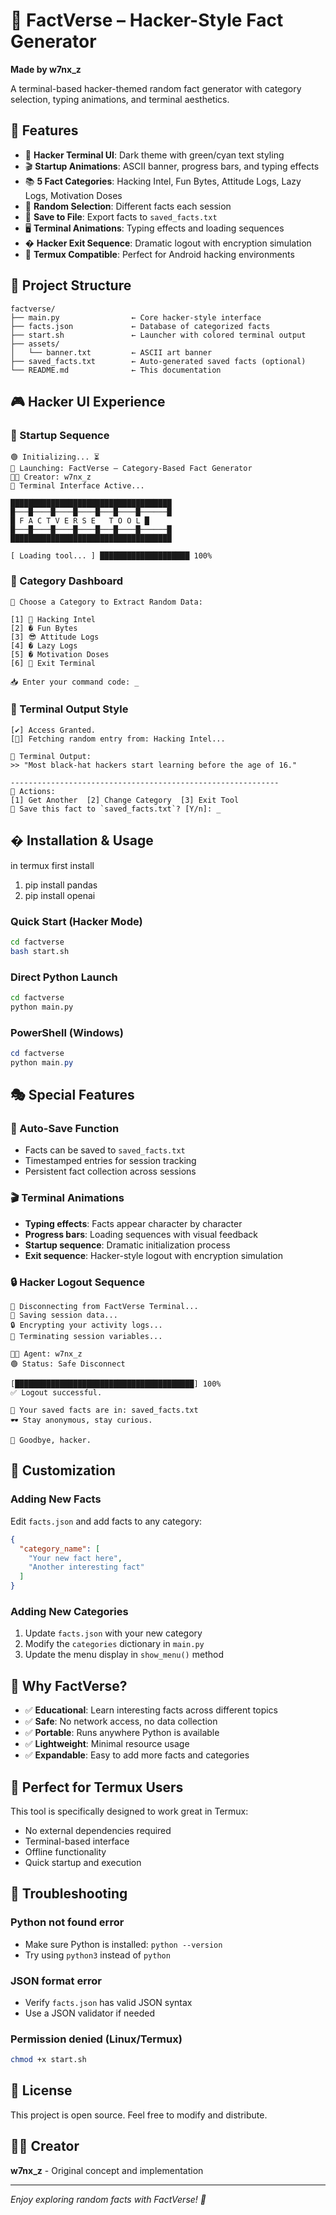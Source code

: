 # 🔐 FactVerse – Hacker-Style Fact Generator

**Made by w7nx_z**

A terminal-based hacker-themed random fact generator with category selection, typing animations, and terminal aesthetics.

## 🚀 Features

- 🎯 **Hacker Terminal UI**: Dark theme with green/cyan text styling
- 🎬 **Startup Animations**: ASCII banner, progress bars, and typing effects
- 📚 **5 Fact Categories**: Hacking Intel, Fun Bytes, Attitude Logs, Lazy Logs, Motivation Doses
- 🎲 **Random Selection**: Different facts each session
- 💾 **Save to File**: Export facts to `saved_facts.txt`
- 🖥️ **Terminal Animations**: Typing effects and loading sequences
- � **Hacker Exit Sequence**: Dramatic logout with encryption simulation
- 📱 **Termux Compatible**: Perfect for Android hacking environments

## 📁 Project Structure

```
factverse/
├── main.py                ← Core hacker-style interface
├── facts.json             ← Database of categorized facts
├── start.sh               ← Launcher with colored terminal output
├── assets/
│   └── banner.txt         ← ASCII art banner
├── saved_facts.txt        ← Auto-generated saved facts (optional)
└── README.md              ← This documentation
```

## 🎮 Hacker UI Experience

### 🔐 Startup Sequence
```
🟢 Initializing... ⏳
🔐 Launching: FactVerse – Category-Based Fact Generator
👨‍💻 Creator: w7nx_z
🧬 Terminal Interface Active...

████████████████████████████████████
█───█────█────█────█───█────█──────█
█ F A C T V E R S E   T O O L █
█───█────█────█────█───█────█──────█
████████████████████████████████████

[ Loading tool... ] ████████████████████ 100%
```

### 💾 Category Dashboard
```
💾 Choose a Category to Extract Random Data:

[1] 🧠 Hacking Intel
[2] � Fun Bytes
[3] 😎 Attitude Logs
[4] � Lazy Logs
[5] � Motivation Doses
[6] 🛑 Exit Terminal

📥 Enter your command code: _
```

### 🧠 Terminal Output Style
```
[✔️] Access Granted.
[🧠] Fetching random entry from: Hacking Intel...

📄 Terminal Output:
>> "Most black-hat hackers start learning before the age of 16."

------------------------------------------------------------
🔁 Actions:
[1] Get Another  [2] Change Category  [3] Exit Tool
💾 Save this fact to `saved_facts.txt`? [Y/n]: _
```

## �️ Installation & Usage

in termux first install 
1) pip install pandas
2) pip install openai

### Quick Start (Hacker Mode)
```bash
cd factverse
bash start.sh
```

### Direct Python Launch
```bash
cd factverse
python main.py
```

### PowerShell (Windows)
```powershell
cd factverse
python main.py
```

## 🎭 Special Features

### 💾 Auto-Save Function
- Facts can be saved to `saved_facts.txt`
- Timestamped entries for session tracking
- Persistent fact collection across sessions

### 🎬 Terminal Animations
- **Typing effects**: Facts appear character by character
- **Progress bars**: Loading sequences with visual feedback
- **Startup sequence**: Dramatic initialization process
- **Exit sequence**: Hacker-style logout with encryption simulation

### 🔒 Hacker Logout Sequence
```
📴 Disconnecting from FactVerse Terminal...
💾 Saving session data...
🔒 Encrypting your activity logs...
🔁 Terminating session variables...

👨‍💻 Agent: w7nx_z
🟢 Status: Safe Disconnect

[████████████████████████████████████████] 100%
✅ Logout successful.

📁 Your saved facts are in: saved_facts.txt
🕶️ Stay anonymous, stay curious.

👋 Goodbye, hacker.
```

## 🔧 Customization

### Adding New Facts
Edit `facts.json` and add facts to any category:

```json
{
  "category_name": [
    "Your new fact here",
    "Another interesting fact"
  ]
}
```

### Adding New Categories
1. Update `facts.json` with your new category
2. Modify the `categories` dictionary in `main.py`
3. Update the menu display in `show_menu()` method

## 🎯 Why FactVerse?

- ✅ **Educational**: Learn interesting facts across different topics
- ✅ **Safe**: No network access, no data collection
- ✅ **Portable**: Runs anywhere Python is available
- ✅ **Lightweight**: Minimal resource usage
- ✅ **Expandable**: Easy to add more facts and categories

## 📱 Perfect for Termux Users

This tool is specifically designed to work great in Termux:
- No external dependencies required
- Terminal-based interface
- Offline functionality
- Quick startup and execution

## 🐛 Troubleshooting

### Python not found error
- Make sure Python is installed: `python --version`
- Try using `python3` instead of `python`

### JSON format error
- Verify `facts.json` has valid JSON syntax
- Use a JSON validator if needed

### Permission denied (Linux/Termux)
```bash
chmod +x start.sh
```

## 📄 License

This project is open source. Feel free to modify and distribute.

## 👨‍💻 Creator

**w7nx_z** - Original concept and implementation

---

*Enjoy exploring random facts with FactVerse! 🎉*
